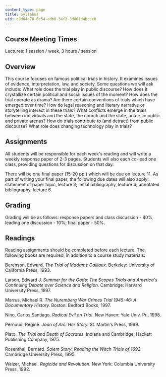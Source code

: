 ```yaml
---
content_type: page
title: Syllabus
uid: c9d64e70-6c54-edb0-34f2-3d801d4bccc0
---
```


Course Meeting Times
--------------------

Lectures: 1 session / week, 3 hours / session

Overview
--------

This course focuses on famous political trials in history. It examines issues of evidence, interpretation, law, and society. Some questions we will ask include: What role does the trial play in public discourse? How does it crystallize certain political and social issues of the moment? How does the trial operate as drama? Are there certain conventions of trials which have emerged over time? How do legal reasoning and literary narrative or storytelling interact in these trials? What conflicts emerge in the trials between individuals and the state, the church and the state, actors in public and private arenas? How do trials contribute to (and detract) from public discourse? What role does changing technology play in trials?

Assignments
-----------

All students will be responsible for each week's reading and will write a weekly response paper of 2-3 pages. Students will also each co-lead one class, providing questions for discussion on that day.

There will be one final paper (15-20 pp.) which will be due on lecture 11. As part of writing your final paper, the following due dates will also apply: statement of paper topic, lecture 3; initial bibliography, lecture 4; annotated bibliography, lecture 6.

Grading
-------

Grading will be as follows: response papers and class discussion - 40%, leading one discussion - 10%; final paper - 50%.

Readings
--------

Reading assignments should be completed before each lecture. The following books are required, in addition to a course study materials:

Berenson, Edward. _The Trial of Madame Caillaux._ Berkeley: University of California Press, 1993.

Larson, Edward J. _Summer for the Gods: The Scopes Trials and America's Continuing Debate over Science and Religion._ Cambridge: Harvard University Press, 1997.

Marrus, Michael R. _The Nuremberg War Crimes Trial 1945-46: A Documentary History._ Boston: Bedford Books, 1997.

Nino, Carlos Santiago. _Radical Evil on Trial_. New Haven: Yale Univ. Pr., 1998.

Pernoud, Regine. _Joan of Arc: Her Story._ St. Martin's Press, 1999.

Plato. _The Trial and Death of Socrates._ Indiana and Cambridge: Hackett Publishing Company, 1975.

Rosenthal, Bernard. _Salem Story: Reading the Witch Trials of 1692._ Cambridge University Press, 1995.

Walzer, Michael. _Regicide and Revolution._ New York: Columbia University Press, 1992.